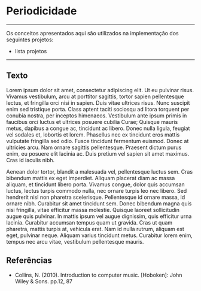 # Periodicidade

---

Os conceitos apresentados aqui são utilizados na implementação dos seguintes projetos:

* lista projetos

---

## Texto

Lorem ipsum dolor sit amet, consectetur adipiscing elit. Ut eu pulvinar risus. Vivamus vestibulum, arcu at porttitor sagittis, tortor sapien pellentesque lectus, et fringilla orci nisi in sapien. Duis vitae ultrices risus. Nunc suscipit enim sed tristique porta. Class aptent taciti sociosqu ad litora torquent per conubia nostra, per inceptos himenaeos. Vestibulum ante ipsum primis in faucibus orci luctus et ultrices posuere cubilia Curae; Quisque mauris metus, dapibus a congue ac, tincidunt ac libero. Donec nulla ligula, feugiat vel sodales et, lobortis et lorem. Phasellus nec ex tincidunt eros mattis vulputate fringilla sed odio. Fusce tincidunt fermentum euismod. Donec at ultricies arcu. Nam ornare sagittis pellentesque. Praesent dictum purus enim, eu posuere elit lacinia ac. Duis pretium vel sapien sit amet maximus. Cras id iaculis nibh.

Aenean dolor tortor, blandit a malesuada vel, pellentesque luctus sem. Cras bibendum mattis ex eget imperdiet. Aliquam placerat diam ac massa aliquam, et tincidunt libero porta. Vivamus congue, dolor quis accumsan luctus, lectus turpis commodo nulla, nec ornare turpis leo nec libero. Sed hendrerit nisl non pharetra scelerisque. Pellentesque id ornare massa, id ornare nibh. Curabitur sit amet tincidunt sem. Donec bibendum magna quis nisi fringilla, vitae efficitur massa molestie. Quisque laoreet sollicitudin augue quis pulvinar. In mattis ipsum vel augue dignissim, quis efficitur urna lacinia. Curabitur accumsan tempus quam ut gravida. Cras ut quam pharetra, mattis turpis at, vehicula erat. Nam id nulla rutrum, aliquam est eget, pulvinar neque. Aliquam varius tincidunt metus. Curabitur lorem enim, tempus nec arcu vitae, vestibulum pellentesque mauris.

## Referências

- Collins, N. (2010). Introduction to computer music. [Hoboken]: John Wiley & Sons. pp.12, 87

